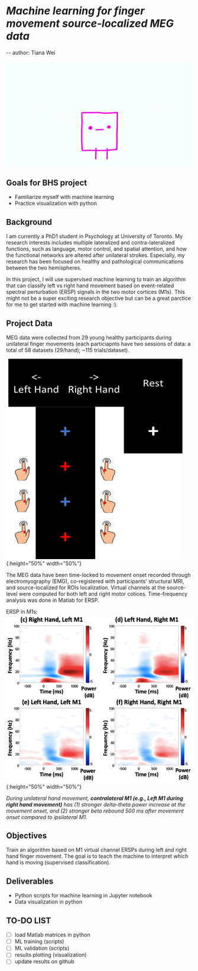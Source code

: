 # *Machine learning for finger movement source-localized MEG data*

-- author: Tiana Wei


![Machine learning](/NusZ.gif)

## Goals for BHS project
- Familiarize myself with machine learning
- Practice visualization with python

## **Background**
I am currently a PhD1 student in Psychology at University of Toronto. My research interests includes multiple lateralized and contra-lateralized functions, such as language, motor control, and spatial attention, and how the functional networks are altered after unilateral strokes. Especially, my research has been focused on healthy and pathological communications between the two hemispheres. 

In this project, I will use supervised machine learning to train an algorithm that can classify left vs right hand movement based on event-related spectral perturbation (ERSP) signals in the two motor cortices (M1s). This might not be a super exciting research objective but can be a great parctice for me to get started with machine learning :).

## **Project Data**
MEG data were collected from 29 young healthy participants during unilateral finger movements (each particiapnts have two sessions of data: a total of 58 datasets (29/hand); ~115 trials/dataset). 

![experiment demo](/experiment.png){:height="50%" width="50%"}


The MEG data have been time-locked to movement onset recorded through electromyography (EMG), co-registered with participants' structural MRI, and source-localized for ROIs localization. Virtual channels at the source-level were computed for both left and right motor cotices. Time-frequency analysis was done in Matlab for ERSP.


ERSP in M1s:
![ERSP image](/ERSP.png){:height="50%" width="50%"}


*During unilateral hand movement, **contralateral M1 (e.g., Left M1 during right hand movement)** has (1) stronger delta-theta power increase at the movement onset, and (2) stronger beta rebound 500 ms after movement onset compared to ipsilateral M1.* 


## **Objectives**
Train an algorithm based on M1 virtual channel ERSPs during left and right hand finger movement. The goal is to teach the machine to interpret which hand is moving (supervised classification).

## **Deliverables**
- Python scripts for machine learning in Jupyter notebook
- Data visualization in python

## TO-DO LIST
- [ ] load Matlab matrices in python
- [ ] ML training (scripts)
- [ ] ML validation (scripts)
- [ ] results plotting (visualization)
- [ ] update results on github
